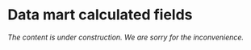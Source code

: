 # Data mart calculated fields

_The content is under construction. We are sorry for the inconvenience._